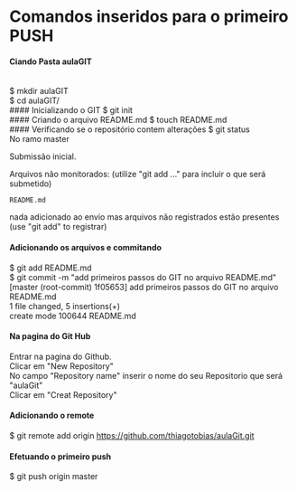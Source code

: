 # Comandos inseridos para o primeiro PUSH
#### Ciando Pasta aulaGIT
<br> 
$ mkdir aulaGIT
<br>
$ cd aulaGIT/
<br>
#### Inicializando o GIT
$ git init
<br>
#### Criando o arquivo README.md
$ touch README.md
<br>
#### Verificando se o repositório contem alterações
$ git status
<br>
No ramo master

Submissão inicial.

Arquivos não monitorados:
  (utilize "git add <arquivo>..." para incluir o que será submetido)

    README.md

nada adicionado ao envio mas arquivos não registrados estão presentes (use "git add" to registrar)
#### Adicionando os arquivos e commitando
$ git add README.md
<br>
$ git commit -m "add primeiros passos do GIT no arquivo  README.md"
<br>
[master (root-commit) 1f05653] add primeiros passos do GIT no arquivo  README.md
<br>
 1 file changed, 5 insertions(+)
 <br>
 create mode 100644 README.md
<br>
#### Na pagina do Git Hub
Entrar na pagina do Github.
<br>
Clicar em "New Repository"
<br>
No campo "Repository name" inserir o nome do seu Repositorio que será "aulaGit"
<br>
Clicar em "Creat Repository"
<br>
#### Adicionando o remote
$ git remote add origin https://github.com/thiagotobias/aulaGit.git
<br>
#### Efetuando o primeiro push
$ git push origin master

